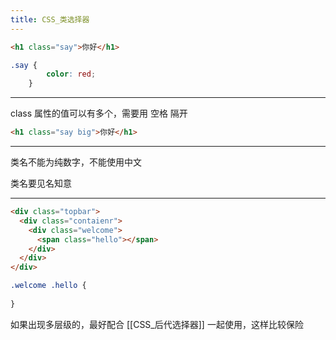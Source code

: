 ```yaml
---
title: CSS_类选择器
---
```


```html
<h1 class="say">你好</h1>
```

```css
.say {
		color: red;
	}
```

---
class 属性的值可以有多个，需要用 空格 隔开

```html
<h1 class="say big">你好</h1>
```

---

类名不能为纯数字，不能使用中文 

类名要见名知意

---

```html
<div class="topbar">  
  <div class="contaienr">  
    <div class="welcome">  
      <span class="hello"></span>  
    </div>  
  </div>  
</div>
```


```css
.welcome .hello {
	
}
```

如果出现多层级的，最好配合 [[CSS_后代选择器]]  一起使用，这样比较保险 

